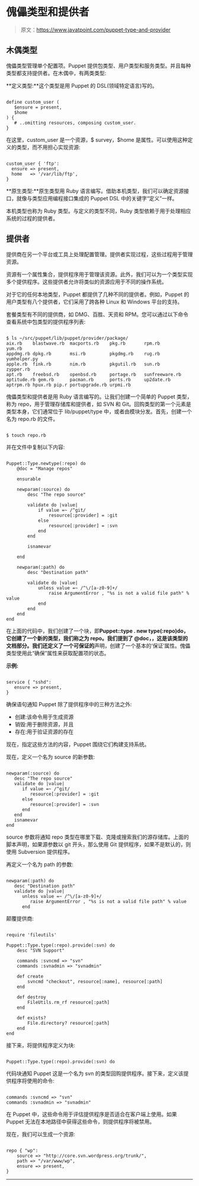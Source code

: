 # 傀儡类型和提供者

> 原文：<https://www.javatpoint.com/puppet-type-and-provider>

## 木偶类型

傀儡类型管理单个配置项。Puppet 提供包类型、用户类型和服务类型。并且每种类型都支持提供者。在木偶中，有两类类型:

**定义类型:**这个类型是用 Puppet 的 DSL(领域特定语言)写的。

```

define custom_user (
   $ensure = present,
   $home
) {
   # ..omitting resources, composing custom_user.
}

```

在这里，custom_user 是一个资源，$ survey，$home 是属性。可以使用这种定义的类型，而不用担心实现资源:

```

custom_user { 'ftp':
  ensure => present,
  home   => '/var/lib/ftp',
}

```

**原生类型:**原生类型用 Ruby 语言编写。借助本机类型，我们可以确定资源接口，就像与类型应用编程接口集成的 Puppet DSL 中的关键字“定义”一样。

本机类型也称为 Ruby 类型。与定义的类型不同，Ruby 类型依赖于用于处理相应系统的过程的提供者。

## 提供者

提供商在另一个平台或工具上处理配置管理。提供者实现过程，这些过程用于管理资源。

资源有一个属性集合，提供程序用于管理该资源。此外，我们可以为一个类型实现多个提供程序。这些提供者允许将类似的资源应用于不同的操作系统。

对于它的任何本地类型，Puppet 都提供了几种不同的提供者。例如，Puppet 的用户类型有八个提供者，它们采用了跨各种 Linux 和 Windows 平台的支持。

套餐类型有不同的提供商，如 DMG、百胜、天资和 RPM。您可以通过以下命令查看系统中包类型的提供程序列表:

```

$ ls ~/src/puppet/lib/puppet/provider/package/
aix.rb    blastwave.rb  macports.rb    pkg.rb       rpm.rb          yum.rb
appdmg.rb dpkg.rb       msi.rb         pkgdmg.rb    rug.rb          yumhelper.py
apple.rb  fink.rb       nim.rb         pkgutil.rb   sun.rb          zypper.rb
apt.rb    freebsd.rb    openbsd.rb     portage.rb   sunfreeware.rb
aptitude.rb gem.rb      pacman.rb      ports.rb     up2date.rb
aptrpm.rb hpux.rb pip.r portupgrade.rb urpmi.rb

```

傀儡类型和提供者是用 Ruby 语言编写的。让我们创建一个简单的 Puppet 类型，称为 repo，用于管理存储库和提供者，如 SVN 和 Git。回购类型的第一个元素是类型本身，它们通常位于 lib/puppet/type 中，或者由模块分发。首先，创建一个名为 repo.rb 的文件。

```

$ touch repo.rb

```

并在文件中复制以下内容:

```

Puppet::Type.newtype(:repo) do
    @doc = "Manage repos"

    ensurable

    newparam(:source) do
        desc "The repo source"

        validate do |value|
            if value =~ /^git/
                resource[:provider] = :git
            else
                resource[:provider] = :svn
            end
        end

        isnamevar

    end

    newparam(:path) do
        desc "Destination path"

        validate do |value|
            unless value =~ /^\/[a-z0-9]+/
                raise ArgumentError , "%s is not a valid file path" % value
            end
        end
    end
end

```

在上面的代码中，我们创建了一个块，即**Puppet::type . new type(:repo)**do，它创建了一个新的类型，我们称之为 repo。我们提到了 **@doc，**，这是该类型的文档部分。我们还定义了**一个可保证的**声明，创建了一个基本的‘保证’属性。傀儡类型使用此“确保”属性来获取配置项的状态。

**示例:**

```

service { "sshd": 
   ensure => present, 
}

```

确保语句通知 Puppet 除了提供程序中的三种方法之外:

*   创建:该命令用于生成资源
*   销毁:用于删除资源，并且
*   存在:用于验证资源的存在

现在，指定这些方法的内容，Puppet 围绕它们构建支持系统。

现在，定义一个名为 source 的新参数:

```

newparam(:source) do 
   desc "The repo source" 
   validate do |value| 
      if value =~ /^git/ 
         resource[:provider] = :git 
      else 
         resource[:provider] = :svn 
      end 
   end 
   isnamevar 
end

```

source 参数将通知 repo 类型在哪里下载、克隆或搜索我们的源存储库。上面的脚本声明，如果源参数以 git 开头，那么使用 Git 提供程序，如果不是默认的，则使用 Subversion 提供程序。

再定义一个名为 path 的参数:

```

newparam(:path) do 
   desc "Destination path" 
   validate do |value| 
      unless value =~ /^\/[a-z0-9]+/ 
         raise ArgumentError , "%s is not a valid file path" % value 
      end

```

颠覆提供商:

```

require 'fileutils'

Puppet::Type.type(:repo).provide(:svn) do
    desc "SVN Support"

    commands :svncmd => "svn"
    commands :svnadmin => "svnadmin"

    def create
        svncmd "checkout", resource[:name], resource[:path]
    end

    def destroy
        FileUtils.rm_rf resource[:path]
    end

    def exists?
        File.directory? resource[:path]
    end
end

```

接下来，将提供程序定义为块:

```

Puppet::Type.type(:repo).provide(:svn) do

```

代码块通知 Puppet 这是一个名为 svn 的类型回购提供程序。接下来，定义该提供程序将使用的命令:

```

commands :svncmd => "svn"
commands :svnadmin => "svnadmin"

```

在 Puppet 中，这些命令用于评估提供程序是否适合在客户端上使用。如果 Puppet 无法在本地路径中获得这些命令，则提供程序将被禁用。

现在，我们可以生成一个资源:

```

repo { "wp":
    source => "http://core.svn.wordpress.org/trunk/",
    path => "/var/www/wp",
    ensure => present,
}

```

* * *